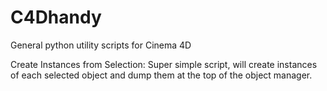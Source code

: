 # C4Dhandy
General python utility scripts for Cinema 4D

Create Instances from Selection:
Super simple script, will create instances of each selected object and dump them at the top of the object manager.

